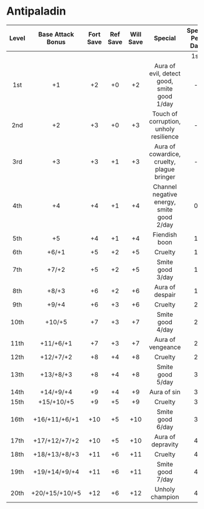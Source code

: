 # Antipaladin
| Level | Base Attack Bonus | Fort Save | Ref Save | Will Save |                   Special                   | Spells Per Day |     |     |     |   |   |
|:-----:|:-----------------:|:---------:|:--------:|:---------:|:-------------------------------------------:|:--------------:|:---:|:---:|:---:|---|---|
|       |                   |           |          |           |                                             |       1st      | 2nd | 3rd | 4th |   |   |
|  1st  |         +1        |     +2    |    +0    |     +2    | Aura of evil, detect good, smite good 1/day |        -       |  -  |  -  |  -  |   |   |
|  2nd  |         +2        |     +3    |    +0    |     +3    |    Touch of corruption, unholy resilience   |        -       |  -  |  -  |  -  |   |   |
|  3rd  |         +3        |     +3    |    +1    |     +3    |  Aura of cowardice, cruelty, plague bringer |        -       |  -  |  -  |  -  |   |   |
|  4th  |         +4        |     +4    |    +1    |     +4    |  Channel negative energy, smite good 2/day  |        0       |  -  |  -  |  -  |   |   |
|  5th  |         +5        |     +4    |    +1    |     +4    |                Fiendish boon                |        1       |  -  |  -  |  -  |   |   |
|  6th  |       +6/+1       |     +5    |    +2    |     +5    |                   Cruelty                   |        1       |  -  |  -  |  -  |   |   |
|  7th  |       +7/+2       |     +5    |    +2    |     +5    |               Smite good 3/day              |        1       |  0  |  -  |  -  |   |   |
|  8th  |       +8/+3       |     +6    |    +2    |     +6    |               Aura of despair               |        1       |  1  |  -  |  -  |   |   |
|  9th  |       +9/+4       |     +6    |    +3    |     +6    |                   Cruelty                   |        2       |  1  |  -  |  -  |   |   |
|  10th |       +10/+5      |     +7    |    +3    |     +7    |               Smite good 4/day              |        2       |  1  |  0  |  -  |   |   |
|  11th |     +11/+6/+1     |     +7    |    +3    |     +7    |              Aura of vengeance              |        2       |  1  |  1  |  -  |   |   |
|  12th |     +12/+7/+2     |     +8    |    +4    |     +8    |                   Cruelty                   |        2       |  2  |  1  |  -  |   |   |
|  13th |     +13/+8/+3     |     +8    |    +4    |     +8    |               Smite good 5/day              |        3       |  2  |  1  |  0  |   |   |
|  14th |     +14/+9/+4     |     +9    |    +4    |     +9    |                 Aura of sin                 |        3       |  2  |  1  |  1  |   |   |
|  15th |     +15/+10/+5    |     +9    |    +5    |     +9    |                   Cruelty                   |        3       |  2  |  2  |  1  |   |   |
|  16th |   +16/+11/+6/+1   |    +10    |    +5    |    +10    |               Smite good 6/day              |        3       |  3  |  2  |  1  |   |   |
|  17th |   +17/+12/+7/+2   |    +10    |    +5    |    +10    |              Aura of depravity              |        4       |  3  |  2  |  1  |   |   |
|  18th |   +18/+13/+8/+3   |    +11    |    +6    |    +11    |                   Cruelty                   |        4       |  3  |  2  |  2  |   |   |
|  19th |   +19/+14/+9/+4   |    +11    |    +6    |    +11    |               Smite good 7/day              |        4       |  3  |  3  |  2  |   |   |
|  20th |   +20/+15/+10/+5  |    +12    |    +6    |    +12    |               Unholy champion               |        4       |  4  |  3  |  3  |   |   |